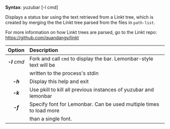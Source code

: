 **Syntax**: yuzubar [-l cmd] <path-list>

Displays a status bar using the text retrieved from a Linkt tree, which is
created by merging the the Linkt tree parsed from the files in `path-list`.

For more information on how Linkt trees are parsed, go to the Linkt repo:
https://github.com/quandangv/linkt

|Option|Description|
|:---:|:---|
|_**-l** cmd_|Fork and call `cmd` to display the bar. Lemonbar-style text will be|
||written to the process's stdin|
|_**-h**_|Display this help and exit|
|_**-k**_|Use pkill to kill all previous instances of yuzubar and lemonbar|
|_**-f**_|Specify font for Lemonbar. Can be used multiple times to load more|
||than a single font.|
